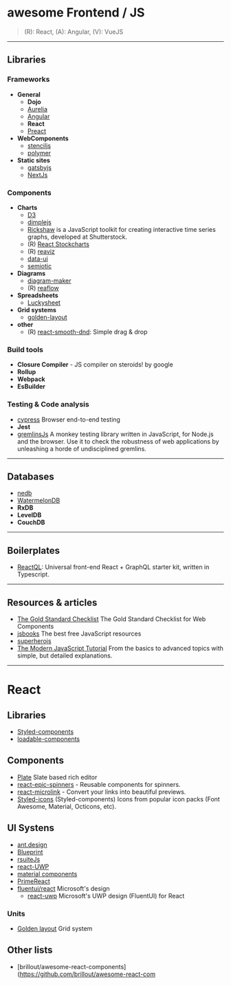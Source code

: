 # awesome Frontend / JS

> (R): React, (A): Angular, (V): VueJS

---

## Libraries

### Frameworks

- **General**
  - **Dojo**
  - [Aurelia](http://aurelia.io/home)
  - [Angular](https://angular.io/)
  - **React**
  - [Preact](https://github.com/preactjs/preact)
- **WebComponents**
  - [stenciljs](https://stenciljs.com/)
  - [polymer](https://www.polymer-project.org/)
- **Static sites**
  - [gatsbyjs](https://www.gatsbyjs.com/)
  - [NextJs](https://www.NextJs.com/)

### Components

- **Charts**
  - [D3](https://d3js.org/)
  - [dimplejs](http://dimplejs.org/)
  - [Rickshaw](https://github.com/shutterstock/rickshaw) is a JavaScript toolkit for creating interactive time series graphs, developed at Shutterstock.
  - (R) [React Stockcharts](https://github.com/rrag/react-stockcharts)
  - (R) [reaviz](https://github.com/reaviz/reaviz)
  - [data-ui](https://williaster.github.io/data-ui/)
  - [semiotic](https://semiotic.nteract.io/)
- **Diagrams**
  - [diagram-maker](https://github.com/awslabs/diagram-maker)
  - (R) [reaflow](https://reaflow.dev/)
- **Spreadsheets**
  - [Luckysheet](https://github.com/mengshukeji/Luckysheet)
- **Grid systems**
  - [golden-layout](http://golden-layout.com/)
- **other**
  - (R) [react-smooth-dnd](https://github.com/kutlugsahin/react-smooth-dnd): Simple drag & drop

### Build tools

- **Closure Compiler** - JS compiler on steroids! by google
- **Rollup**
- **Webpack**
- **EsBuilder**

### Testing & Code analysis

- [cypress](https://www.cypress.io/) Browser end-to-end testing
- **Jest**
- [gremlinsJs](https://github.com/marmelab/gremlins.js) A monkey testing library written in JavaScript, for Node.js and the browser. Use it to check the robustness of web applications by unleashing a horde of undisciplined gremlins.

---

## Databases

- [nedb](https://github.com/louischatriot/nedb)
- [WatermelonDB](https://github.com/Nozbe/WatermelonDB)
- **RxDB**
- **LevelDB**
- **CouchDB**

---

## Boilerplates

- [ReactQL](https://github.com/leebenson/reactql): Universal front-end React + GraphQL starter kit, written in Typescript.

---

## Resources & articles

- [The Gold Standard Checklist](https://github.com/webcomponents/gold-standard/wiki) The Gold Standard Checklist for Web Components
- [jsbooks](https://jsbooks.revolunet.com/) The best free JavaScript resources
- [superherojs](http://superherojs.com/)
- [The Modern JavaScript Tutorial](https://javascript.info/) From the basics to advanced topics with simple, but detailed explanations.

---

# React

## Libraries

- [Styled-components](https://styled-components.com)
- [loadable-components](https://loadable-components.com/)

## Components

- [Plate](https://plate.udecode.io/docs/Plate#renderelement) Slate based rich editor
- [react-epic-spinners](https://github.com/bondz/react-epic-spinners) - Reusable components for spinners.
- [react-microlink](https://github.com/microlinkhq/sdk) - Convert your links into beautiful previews.
- [Styled-icons](https://github.com/styled-icons/styled-icons) (Styled-components) Icons from popular icon packs (Font Awesome, Material, Octicons, etc).

## UI Systens

- [ant.design](https://ant.design/components/page-header/)
- [Blueprint](https://blueprintjs.com/docs/#core/components/overflow-list)
- [rsuiteJs](https://rsuitejs.com/en/components/message)
- [react-UWP](https://www.react-uwp.com/components/autosuggestbox)
- [material components](https://github.com/material-components/material-components-web-react)
- [PrimeReact](https://www.primefaces.org/primereact/#/card)
- [fluentui/react](https://github.com/microsoft/fluentui/tree/master/packages/react) Microsoft's design
  - [react-uwp](https://www.react-uwp.com/get-started) Microsoft's UWP design (FluentUI) for React

### Units

- [Golden layout](http://golden-layout.com/examples/#7c599be2a33fb57a47dfb43a53df2437) Grid system

## Other lists

- [brillout/awesome-react-components](<https://github.com/brillout/awesome-react-com>

